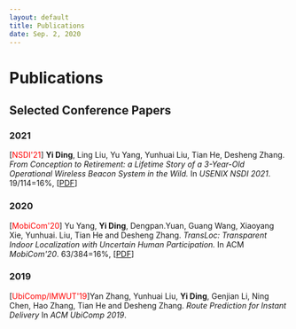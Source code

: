 ```yaml
---
layout: default
title: Publications
date: Sep. 2, 2020
---
```


# Publications

## Selected Conference Papers

### 2021

[<span style="color:red">NSDI'21</span>] **Yi Ding**, Ling Liu, Yu Yang, Yunhuai Liu, Tian He, Desheng Zhang.
*From Conception to Retirement: a Lifetime Story of a 3-Year-Old Operational Wireless Beacon System in the Wild.*
In *USENIX NSDI 2021*. 19/114=16%, [[PDF](Research/Publications/files/nsdi21-submission133-camera-ready.pdf)]

### 2020

[<span style="color:red">MobiCom'20</span>] Yu Yang,  **Yi Ding**, Dengpan.Yuan, Guang Wang, Xiaoyang Xie, Yunhuai. Liu, Tian He and Desheng Zhang.
*TransLoc: Transparent Indoor Localization with Uncertain Human Participation.*
In ACM *MobiCom'20*. 63/384=16%, [[PDF](Research/Publications/files/transloc.pdf)]

### 2019 

[<span style="color:red">UbiComp/IMWUT'19</span>]Yan Zhang, Yunhuai Liu, **Yi Ding**, Genjian Li, Ning Chen, Hao Zhang, Tian He and Desheng Zhang. 
*Route Prediction for Instant Delivery* 
In *ACM UbiComp 2019*.

